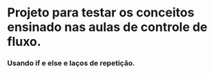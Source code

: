 # Projeto para testar os conceitos ensinado nas aulas de controle de fluxo.
### Usando if e else e  laços de repetição.
